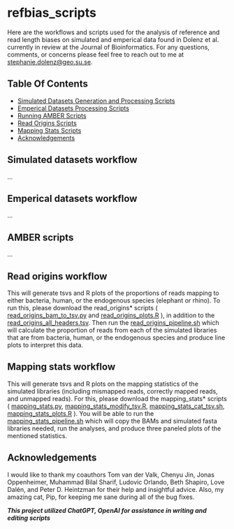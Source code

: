 # refbias_scripts
Here are the workflows and scripts used for the analysis of reference and read length biases on simulated and emperical data found in Dolenz et al. currently in review at the Journal of Bioinformatics. For any questions, comments, or concerns please feel free to reach out to me at stephanie.dolenz@geo.su.se. 


## Table Of Contents

* [Simulated Datasets Generation and Processing Scripts](#simulated-datasets-workflow)
* [Emperical Datasets Processing Scripts](#emperical-datasets-workflow)
* [Running AMBER Scripts](#amber-scripts)
* [Read Origins Scripts](#read-origins-workflow)
* [Mapping Stats Scripts](#mapping-stats-workflow)
* [Acknowledgements](#acknowledgements)


## Simulated datasets workflow
...

## Emperical datasets workflow
...

## AMBER scripts
...

## Read origins workflow
This will generate tsvs and R plots of the proportions of reads mapping to either bacteria, human, or the endogenous species (elephant or rhino). To run this, please download the read_origins* scripts ( [read_origins_bam_to_tsv.py](read_origins_bam_to_tsv.py) and [read_origins_plots.R](read_origins_plots.R) ), in addition to the [read_origins_all_headers.tsv](read_origins_all_headers.tsv). Then run the [read_origins_pipeline.sh](read_origins_pipeline.sh) which will calculate the proportion of reads from each of the simulated libraries that are from bacteria, human, or the endogenous species and produce line plots to interpret this data. 

## Mapping stats workflow
This will generate tsvs and R plots on the mapping statistics of the simulated libraries (including mismapped reads, correctly mapped reads, and unmapped reads). For this, please download the mapping_stats* scripts ( [mapping_stats.py](mapping_stats.py), [mapping_stats_modify_tsv.R](mapping_stats_modify_tsv.R), [mapping_stats_cat_tsv.sh](mapping_stats_cat_tsv.sh), [mapping_stats_plots.R](mapping_stats_plots.R) ). You will be able to run the [mapping_stats_pipeline.sh](mapping_stats_pipeline.sh) which will copy the BAMs and simulated fasta libraries needed, run the analyses, and produce three paneled plots of the mentioned statistics. 

## Acknowledgements
I would like to thank my coauthors Tom van der Valk, Chenyu Jin, Jonas Oppenheimer, Muhammad Bilal Sharif, Ludovic Orlando, Beth Shapiro, Love Dalén, and Peter D. Heintzman for their help and insightful advice. Also, my amazing cat, Pip, for keeping me sane during all of the bug fixes. 

***This project utilized ChatGPT, OpenAI for assistance in writing and editing scripts***
